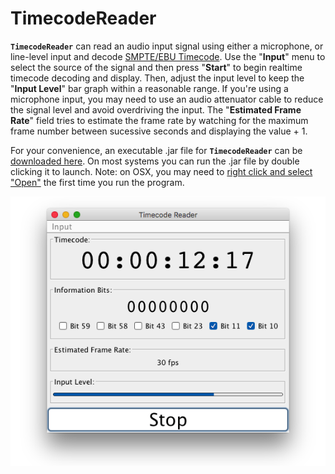 # TimecodeReader

**`TimecodeReader`** can read an audio input signal using either a microphone, or line-level input and decode [SMPTE/EBU Timecode](http://www.philrees.co.uk/articles/timecode.htm).  Use the "**Input**" menu to select the source of the signal and then press "**Start**" to begin realtime timecode decoding and display.  Then, adjust the input level to keep the "**Input Level**" bar graph within a reasonable range. If you're using a microphone input, you may need to use an audio attenuator cable to reduce the signal level and avoid overdriving the input.  The "**Estimated Frame Rate**" field tries to estimate the frame rate by watching for the maximum frame number between sucessive seconds and displaying the value + 1.

For your convenience, an executable .jar file for **`TimecodeReader`** can be [downloaded here](https://github.com/wholder/TimecodeReader/tree/master/out/artifacts/TimecodeReader_jar).  On most systems you can run the .jar file by double clicking it to launch.  Note: on OSX, you may need to [right click and select "Open"](https://support.apple.com/kb/PH25088?locale=en_US) the first time you run the program.

<p align="center"><img src="https://github.com/wholder/TimecodeReader/blob/master/images/TimecodeReader%20Screenshot.png"></p>

